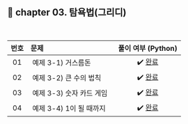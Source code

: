 ## 🚩 chapter 03. 탐욕법(그리디)

<br>

| **번호** | **문제** | **풀이 여부 (Python)** |
|:--------:|:--------|:-------------:|
| 01 | &nbsp;예제 3-1) 거스름돈&nbsp;&nbsp; | &nbsp;✔️ [완료](https://github.com/yuuforest/Baekjoon/blob/main/01%20%EC%9D%B4%EC%BD%94%ED%85%8C/chapter03/%EA%B1%B0%EC%8A%A4%EB%A6%84%EB%8F%88.py)&nbsp; |
| 02 | &nbsp;예제 3-2) 큰 수의 법칙&nbsp;&nbsp;  | &nbsp;✔️ [완료](https://github.com/yuuforest/Baekjoon/blob/main/01%20%EC%9D%B4%EC%BD%94%ED%85%8C/chapter03/%ED%81%B0%20%EC%88%98%EC%9D%98%20%EB%B2%95%EC%B9%99.py)&nbsp; |
| 03 | &nbsp;예제 3-3) 숫자 카드 게임&nbsp;&nbsp; | &nbsp;✔️ [완료](https://github.com/yuuforest/Baekjoon/blob/main/01%20%EC%9D%B4%EC%BD%94%ED%85%8C/chapter03/%EC%88%AB%EC%9E%90%20%EC%B9%B4%EB%93%9C%20%EA%B2%8C%EC%9E%84.py)&nbsp; |
| 04 | &nbsp;예제 3-4) 1이 될 때까지&nbsp;&nbsp;  | &nbsp;✔️ [완료](https://github.com/yuuforest/Baekjoon/blob/main/01%20%EC%9D%B4%EC%BD%94%ED%85%8C/chapter03/1%EC%9D%B4%20%EB%90%A0%20%EB%95%8C%EA%B9%8C%EC%A7%80.py)&nbsp; |